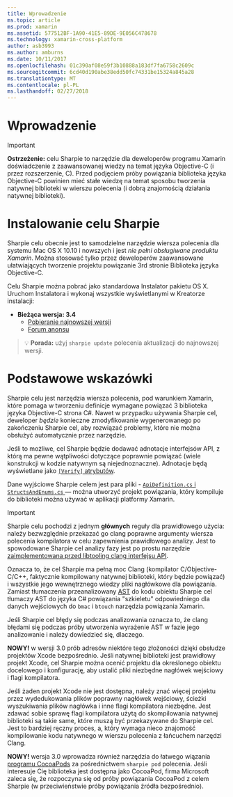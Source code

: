 ```yaml
---
title: Wprowadzenie
ms.topic: article
ms.prod: xamarin
ms.assetid: 577512BF-1A90-41E5-89DE-9E056C478678
ms.technology: xamarin-cross-platform
author: asb3993
ms.author: amburns
ms.date: 10/11/2017
ms.openlocfilehash: 01c390af08e59f3b10888a183df7fa6758c2609c
ms.sourcegitcommit: 6cd40d190abe38edd50fc74331be15324a845a28
ms.translationtype: MT
ms.contentlocale: pl-PL
ms.lasthandoff: 02/27/2018
---
```

# <a name="getting-started"></a>Wprowadzenie

<style type="text/css"> niebieski .terminal {kolorów: rgb(10,96,254);} .terminal zielony {kolorów: rgb(12,156,26);} amarantowy .terminal {kolorów: rgb(152,12,103);} </style>


> [!IMPORTANT]
> **Ostrzeżenie:** celu Sharpie to narzędzie dla deweloperów programu Xamarin doświadczenie z zaawansowanej wiedzy na temat języka Objective-C (i przez rozszerzenie, C). Przed podjęciem próby powiązania biblioteka języka Objective-C powinien mieć stałe wiedzę na temat sposobu tworzenia natywnej biblioteki w wierszu polecenia (i dobrą znajomością działania natywnej biblioteki).

<a name="installing" />

# <a name="installing-objective-sharpie"></a>Instalowanie celu Sharpie

Sharpie celu obecnie jest to samodzielne narzędzie wiersza polecenia dla systemu Mac OS X 10.10 i nowszych i jest _nie pełni obsługiwane produktu Xamarin_. Można stosować tylko przez deweloperów zaawansowane ułatwiających tworzenie projektu powiązanie 3rd stronie Biblioteka języka Objective-C.

Celu Sharpie można pobrać jako standardowa Instalator pakietu OS X.
Uruchom Instalatora i wykonaj wszystkie wyświetlanymi w Kreatorze instalacji:

- **Bieżąca wersja: 3.4**
  - [Pobieranie najnowszej wersji](https://dl.xamarin.com/objective-sharpie/ObjectiveSharpie.pkg)
  - [Forum anonsu](https://forums.xamarin.com/discussion/104800/objective-sharpie-3-4)

> 💡 **Porada:** użyj `sharpie update` polecenia aktualizacji do najnowszej wersji.

# <a name="basic-walkthrough"></a>Podstawowe wskazówki

Sharpie celu jest narzędzia wiersza polecenia, pod warunkiem Xamarin, które pomaga w tworzeniu definicje wymagane powiązać 3 biblioteka języka Objective-C strona C#.
Nawet w przypadku używania Sharpie cel, deweloper *będzie* konieczne zmodyfikowanie wygenerowanego po zakończeniu Sharpie cel, aby rozwiązać problemy, które nie można obsłużyć automatycznie przez narzędzie.

Jeśli to możliwe, cel Sharpie będzie dodawać adnotacje interfejsów API, z którą ma pewne wątpliwości dotyczące poprawnie powiązać (wiele konstrukcji w kodzie natywnym są niejednoznaczne).
Adnotacje będą wyświetlane jako [ `[Verify]` atrybutów](~/cross-platform/macios/binding/objective-sharpie/platform/verify.md).

Dane wyjściowe Sharpie celem jest para pliki - [ `ApiDefinition.cs` i `StructsAndEnums.cs` ](~/cross-platform/macios/binding/objective-sharpie/platform/apidefinitions-structsandenums.md) — można utworzyć projekt powiązania, który kompiluje do biblioteki można używać w aplikacji platformy Xamarin.

> [!IMPORTANT]
> Sharpie celu pochodzi z jednym **głównych** reguły dla prawidłowego użycia: należy bezwzględnie przekazać go clang poprawne argumenty wiersza polecenia kompilatora w celu zapewnienia prawidłowego analizy. Jest to spowodowane Sharpie cel analizy fazy jest po prostu narzędzie [zaimplementowana przed libtooling clang interfejsu API](http://clang.llvm.org/docs/LibTooling.html).

Oznacza to, że cel Sharpie ma pełną moc Clang (kompilator C/Objective-C/C++, faktycznie kompilowany natywnej biblioteki, który będzie powiązać) i wszystkie jego wewnętrznego wiedzy pliki nagłówkowe dla powiązania.
Zamiast tłumaczenia przeanalizowany [AST](http://en.wikipedia.org/wiki/Abstract_syntax_tree) do kodu obiektu Sharpie cel tłumaczy AST do języka C# powiązania "szkieletu" odpowiedniego dla danych wejściowych do `bmac` i `btouch` narzędzia powiązania Xamarin.

Jeśli Sharpie cel błędy się podczas analizowania oznacza to, że clang błędami się podczas próby utworzenia wyrażenie AST w fazie jego analizowanie i należy dowiedzieć się, dlaczego.

**NOWY!** w wersji 3.0 prób adresów niektóre tego złożoności dzięki obsłudze projektów Xcode bezpośrednio. Jeśli natywnej biblioteki jest prawidłowy projekt Xcode, cel Sharpie można ocenić projektu dla określonego obiektu docelowego i konfigurację, aby ustalić pliki niezbędne nagłówek wejściowy i flagi kompilatora.

Jeśli żaden projekt Xcode nie jest dostępna, należy znać więcej projektu przez wydedukowania plików poprawny nagłówek wejściowy, ścieżki wyszukiwania plików nagłówka i inne flagi kompilatora niezbędne. Jest zdawać sobie sprawę flagi kompilatora użytą do skompilowania natywnej biblioteki są takie same, które muszą być przekazywane do Sharpie cel. Jest to bardziej ręczny proces, a, który wymaga nieco znajomość kompilowanie kodu natywnego w wierszu polecenia z łańcuchem narzędzi Clang.

**NOWY!** wersja 3.0 wprowadza również narzędzia do łatwego wiązania [programu CocoaPods](https://cocoapods.org) za pośrednictwem `sharpie pod` polecenia.
Jeśli interesuje Cię biblioteka jest dostępna jako CocoaPod, firma Microsoft zaleca się, że rozpoczyna się od próby powiązania CocoaPod z celem Sharpie (w przeciwieństwie próby powiązania źródła bezpośrednio).
